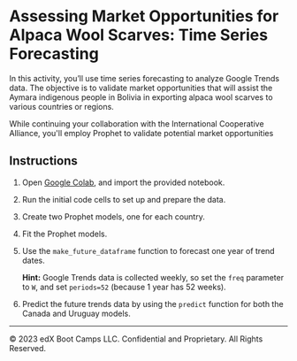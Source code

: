# Assessing Market Opportunities for Alpaca Wool Scarves: Time Series Forecasting

In this activity, you’ll use time series forecasting to analyze Google Trends data. The objective is to validate market opportunities that will assist the Aymara indigenous people in Bolivia in exporting alpaca wool scarves to various countries or regions.

While continuing your collaboration with the International Cooperative Alliance, you'll employ Prophet to validate potential market opportunities

## Instructions

1. Open [Google Colab](https://colab.research.google.com/), and import the provided notebook.

2. Run the initial code cells to set up and prepare the data.

3. Create two Prophet models, one for each country.

4. Fit the Prophet models.

5. Use the `make_future_dataframe` function to forecast one year of trend dates.

   **Hint:** Google Trends data is collected weekly, so set the `freq` parameter to `W`, and set `periods=52` (because 1 year has 52 weeks).

6. Predict the future trends data by using the `predict` function for both the Canada and Uruguay models.

---

© 2023 edX Boot Camps LLC. Confidential and Proprietary. All Rights Reserved.
